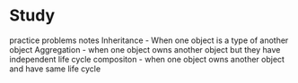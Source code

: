 # Study
practice problems notes 
Inheritance - When one object is a type of another object
Aggregation - when one object owns another object but they have independent life cycle
compositon - when one object owns another object and have same life cycle 

